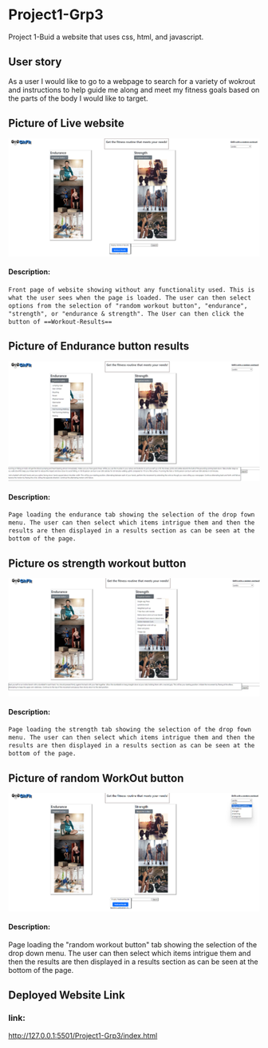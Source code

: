 # Project1-Grp3
Project 1-Buid a website that uses css, html, and javascript.
## User story
As a user I would like to go to a webpage to search for a variety of wokrout and instructions to help guide me along and meet my fitness goals based on the parts of the body I would like to target.

## Picture of Live website
![image of finished application](./assets/Static-website.png)
#### Description:
    Front page of website showing without any functionality used. This is what the user sees when the page is loaded. The user can then select options from the selection of "random workout button", "endurance", "strength", or "endurance & strength". The User can then click the button of ==Workout-Results==

## Picture of Endurance button results
![image of finished application](./assets/EnduranceDropdownResults.png)
#### Description:
    Page loading the endurance tab showing the selection of the drop fown menu. The user can then select which items intrigue them and then the results are then displayed in a results section as can be seen at the bottom of the page.
## Picture os strength workout button
![image of finished application](./assets/StrengthDropdownResults.png)
#### Description:
    Page loading the strength tab showing the selection of the drop fown menu. The user can then select which items intrigue them and then the results are then displayed in a results section as can be seen at the bottom of the page.
## Picture of random WorkOut button
![image of finished application](./assets/RandomWorkOutButton.png)
#### Description:
   Page loading the "random workout button" tab showing the selection of the drop down menu. The user can then select which items intrigue them and then the results are then displayed in a results section as can be seen at the bottom of the page.
## Deployed Website Link
### link: 
http://127.0.0.1:5501/Project1-Grp3/index.html